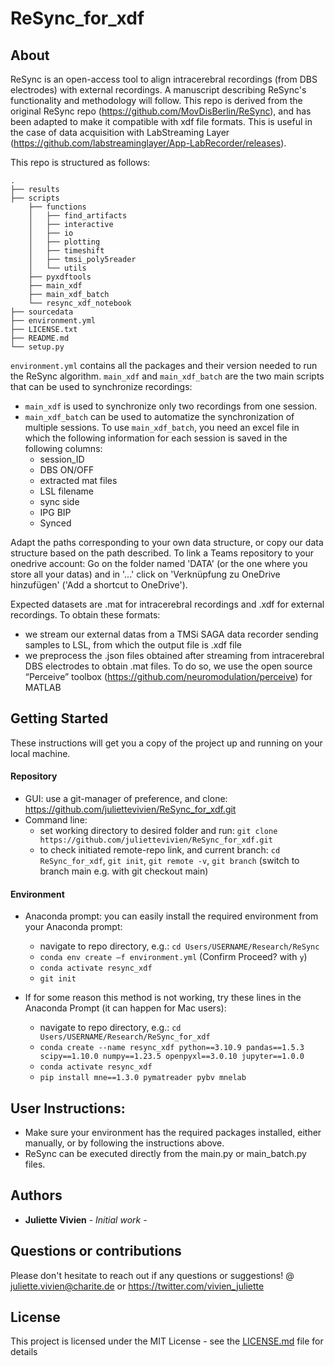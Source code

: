 # ReSync_for_xdf

## About
ReSync is an open-access tool to align intracerebral recordings (from DBS electrodes) with external recordings. A manuscript describing ReSync's functionality and methodology will follow. This repo is derived from the original ReSync repo (https://github.com/MovDisBerlin/ReSync), and has been adapted to make it compatible with xdf file formats. This is useful in the case of data acquisition with LabStreaming Layer (https://github.com/labstreaminglayer/App-LabRecorder/releases). 

This repo is structured as follows: 

```
.
├── results
├── scripts
    ├── functions
    │   ├── find_artifacts
    │   ├── interactive
    │   ├── io
    │   ├── plotting
    │   ├── timeshift
    │   ├── tmsi_poly5reader
    │   └── utils
    ├── pyxdftools
    ├── main_xdf
    ├── main_xdf_batch
    └── resync_xdf_notebook
├── sourcedata
├── environment.yml
├── LICENSE.txt
├── README.md
└── setup.py
```

```environment.yml``` contains all the packages and their version needed to run the ReSync algorithm.
```main_xdf``` and ```main_xdf_batch``` are the two main scripts that can be used to synchronize recordings:
* ```main_xdf``` is used to synchronize only two recordings from one session.
* ```main_xdf_batch``` can be used to automatize the synchronization of multiple sessions. To use ```main_xdf_batch```, you need an excel file in which the following information for each session is saved in the following columns:
    - session_ID
    - DBS ON/OFF
    - extracted mat files
    - LSL filename
    - sync side
    - IPG BIP
    - Synced

Adapt the paths corresponding to your own data structure, or copy our data structure based on the path described. 
To link a Teams repository to your onedrive account: Go on the folder named 'DATA' (or the one where you store all your datas) and in '...' click on 'Verknüpfung zu OneDrive hinzufügen' ('Add a shortcut to OneDrive').


Expected datasets are .mat for intracerebral recordings and .xdf for external recordings. 
To obtain these formats:
* we stream our external datas from a TMSi SAGA data recorder sending samples to LSL, from which the output file is .xdf file
* we preprocess the .json files obtained after streaming from intracerebral DBS electrodes to obtain .mat files. To do so, we use the open source “Perceive” toolbox (https://github.com/neuromodulation/perceive) for MATLAB


## Getting Started

These instructions will get you a copy of the project up and running on your local machine. 

#### Repository
* GUI: use a git-manager of preference, and clone: https://github.com/juliettevivien/ReSync_for_xdf.git
* Command line:
    - set working directory to desired folder and run: ```git clone https://github.com/juliettevivien/ReSync_for_xdf.git```
    - to check initiated remote-repo link, and current branch: ```cd ReSync_for_xdf```, ```git init```, ```git remote -v```, ```git branch``` (switch to branch main e.g. with git checkout main)

#### Environment
* Anaconda prompt: you can easily install the required environment from your Anaconda prompt:
    - navigate to repo directory, e.g.: ```cd Users/USERNAME/Research/ReSync```
    - ```conda env create –f environment.yml``` (Confirm Proceed? with ```y```)
    - ```conda activate resync_xdf```
    - ```git init```
 
* If for some reason this method is not working, try these lines in the Anaconda Prompt (it can happen for Mac users):
    - navigate to repo directory, e.g.: ```cd Users/USERNAME/Research/ReSync_for_xdf```
    - ```conda create --name resync_xdf python==3.10.9 pandas==1.5.3 scipy==1.10.0 numpy==1.23.5 openpyxl==3.0.10 jupyter==1.0.0```
    - ```conda activate resync_xdf```
    - ```pip install mne==1.3.0 pymatreader pybv mnelab```


## User Instructions:

* Make sure your environment has the required packages installed, either manually, or by following the instructions above.
* ReSync can be executed directly from the main.py or main_batch.py files.


## Authors

* **Juliette Vivien** - *Initial work* -

## Questions or contributions
Please don't hesitate to reach out if any questions or suggestions! @ juliette.vivien@charite.de  or https://twitter.com/vivien_juliette


## License

This project is licensed under the MIT License - see the [LICENSE.md](LICENSE.md) file for details


